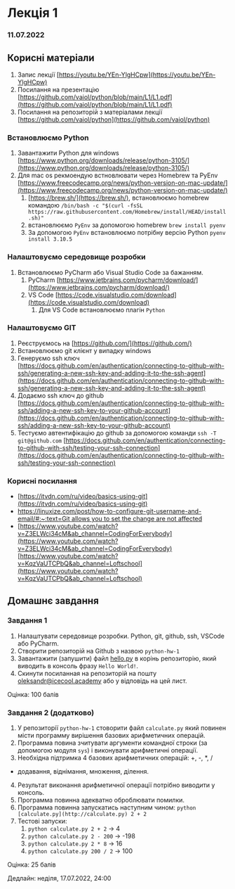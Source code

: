 # Лекція 1
### 11.07.2022

## Корисні матеріали

1. Запис лекції [https://youtu.be/YEn-YlgHCpw](https://youtu.be/YEn-YlgHCpw)
2. Посилання на презентацію [https://github.com/vaiol/python/blob/main/L1/L1.pdf](https://github.com/vaiol/python/blob/main/L1/L1.pdf)
3. Посилання на репозиторій з матеріалами лекції [https://github.com/vaiol/python](https://github.com/vaiol/python)

### Встановлюємо Python

1. Завантажити Python для windows [https://www.python.org/downloads/release/python-3105/](https://www.python.org/downloads/release/python-3105/)
2. Для mac os рекмоендую встновлювати через Homebrew та PyEnv [https://www.freecodecamp.org/news/python-version-on-mac-update/](https://www.freecodecamp.org/news/python-version-on-mac-update/)
    1. [https://brew.sh/](https://brew.sh/), встановлюємо homebrew командою `/bin/bash -c "$(curl -fsSL https://raw.githubusercontent.com/Homebrew/install/HEAD/install.sh)"` 
    2. встановлюємо `PyEnv` за допомогою homebrew `brew install pyenv`
    3. За допомогою `PyEnv` встановлюємо потрібну версію Python `pyenv install 3.10.5`

### Налаштовуємо середовище розробки

1. Встановлюємо PyCharm або Visual Studio Code за бажанням.
    1. PyCharm [https://www.jetbrains.com/pycharm/download/](https://www.jetbrains.com/pycharm/download/)
    2. VS Code [https://code.visualstudio.com/download](https://code.visualstudio.com/download)
        1. Для VS Code встановлюємо плагін `Python`

### Налаштовуємо GIT

1. Реєструємось на [https://github.com/](https://github.com/)
2. Встановлюємо git клієнт у випадку windows
3. Генеруємо ssh ключ [https://docs.github.com/en/authentication/connecting-to-github-with-ssh/generating-a-new-ssh-key-and-adding-it-to-the-ssh-agent](https://docs.github.com/en/authentication/connecting-to-github-with-ssh/generating-a-new-ssh-key-and-adding-it-to-the-ssh-agent)
4. Додаємо ssh ключ до github [https://docs.github.com/en/authentication/connecting-to-github-with-ssh/adding-a-new-ssh-key-to-your-github-account](https://docs.github.com/en/authentication/connecting-to-github-with-ssh/adding-a-new-ssh-key-to-your-github-account)
5. Тестуємо автентифікацію до github за допомогою команди `ssh -T git@github.com` [https://docs.github.com/en/authentication/connecting-to-github-with-ssh/testing-your-ssh-connection](https://docs.github.com/en/authentication/connecting-to-github-with-ssh/testing-your-ssh-connection)

### Корисні посилання

- [https://itvdn.com/ru/video/basics-using-git](https://itvdn.com/ru/video/basics-using-git)
- [https://linuxize.com/post/how-to-configure-git-username-and-email/#:~:text=Git allows you to set,the change are not affected](https://linuxize.com/post/how-to-configure-git-username-and-email/#:~:text=Git%20allows%20you%20to%20set,the%20change%20are%20not%20affected)
- [https://www.youtube.com/watch?v=Z3ELWci34cM&ab_channel=CodingForEverybody](https://www.youtube.com/watch?v=Z3ELWci34cM&ab_channel=CodingForEverybody)[https://www.youtube.com/watch?v=KqzVaUTCPbQ&ab_channel=Loftschool](https://www.youtube.com/watch?v=KqzVaUTCPbQ&ab_channel=Loftschool)


## Домашнє завдання

### Завдання 1

1. Налаштувати середовище розробки. Python, git, github, ssh, VSCode або PyCharm.
2. Створити репозиторій на Github з назвою `python-hw-1`
3. Завантажити (запушити) файл [hello.py](http://hello.py) в корінь репозиторію, який виводить в консоль фразу `Hello World!`.
4. Скинути посиланная на репозиторій на пошту oleksandr@icecool.academy або у відповідь на цей лист.

Оцінка: 100 балів

### Завдання 2 (додатково)

1. У репозиторії `python-hw-1` стоворити файл `calculate.py` який повинен місти программу вирішення базових арифметичних операцій.
2. Программа повина зчитувати аргументи командної строки (за допомогою модуля `sys`) і виконувати арифметичні операції.
3. Необхідна підтримка 4 базових арифметичних операцій: +, -, *, / 
- додавання, віднімання, множення, ділення.
4. Результат виконання арифметичної операції потрібно виводити у консоль.
5. Программа повинна адекватно оброблювати помилки.
6. Программа повинна запускатись наступним чином: `python [calculate.py](http://calculate.py) 2 + 2` 
7. Тестові запуски:
    1. `python calculate.py 2 + 2` -> 4
    2. `python calculate.py 2 - 200` -> -198
    3.  `python calculate.py 2 * 8` -> 16
    4.  `python calculate.py 200 / 2` -> 100 

Оцінка: 25 балів

Дедлайн: неділя, 17.07.2022, 24:00